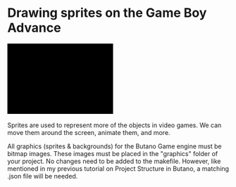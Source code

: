 # Drawing sprites on the Game Boy Advance

![Drawing sprites on the Game Boy Advance](./butano-multiple-sprites2.gif)

Sprites are used to represent more of the objects in video games. We can move them around the screen, animate them, and more.

All graphics (sprites & backgrounds) for the Butano Game engine must be bitmap images. These images must be placed in the "graphics" folder of your project. No changes need to be added to the makefile. However, like mentioned in my previous tutorial on Project Structure in Butano, a matching .json file will be needed.

